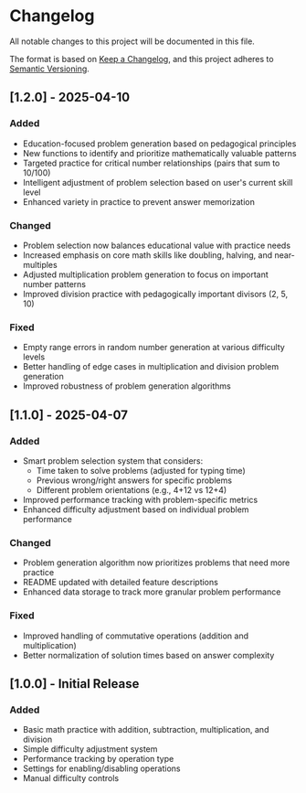# Changelog

All notable changes to this project will be documented in this file.

The format is based on [Keep a Changelog](https://keepachangelog.com/en/1.0.0/),
and this project adheres to [Semantic Versioning](https://semver.org/spec/v2.0.0.html).

## [1.2.0] - 2025-04-10

### Added
- Education-focused problem generation based on pedagogical principles
- New functions to identify and prioritize mathematically valuable patterns
- Targeted practice for critical number relationships (pairs that sum to 10/100)
- Intelligent adjustment of problem selection based on user's current skill level
- Enhanced variety in practice to prevent answer memorization

### Changed
- Problem selection now balances educational value with practice needs
- Increased emphasis on core math skills like doubling, halving, and near-multiples
- Adjusted multiplication problem generation to focus on important number patterns
- Improved division practice with pedagogically important divisors (2, 5, 10)

### Fixed
- Empty range errors in random number generation at various difficulty levels
- Better handling of edge cases in multiplication and division problem generation
- Improved robustness of problem generation algorithms

## [1.1.0] - 2025-04-07

### Added
- Smart problem selection system that considers:
  - Time taken to solve problems (adjusted for typing time)
  - Previous wrong/right answers for specific problems
  - Different problem orientations (e.g., 4+12 vs 12+4)
- Improved performance tracking with problem-specific metrics
- Enhanced difficulty adjustment based on individual problem performance

### Changed
- Problem generation algorithm now prioritizes problems that need more practice
- README updated with detailed feature descriptions
- Enhanced data storage to track more granular problem performance

### Fixed
- Improved handling of commutative operations (addition and multiplication)
- Better normalization of solution times based on answer complexity

## [1.0.0] - Initial Release

### Added
- Basic math practice with addition, subtraction, multiplication, and division
- Simple difficulty adjustment system
- Performance tracking by operation type
- Settings for enabling/disabling operations
- Manual difficulty controls